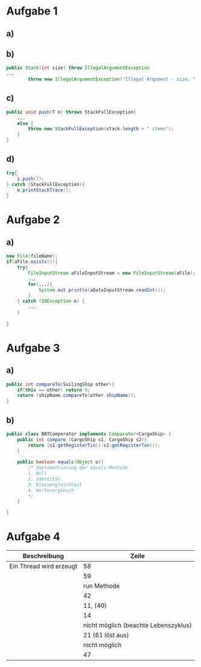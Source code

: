 # Aufgabe 1

## a)

## b)
```java
public Stack(int size) throw IllegalArgumentException
...
		throw new IllegalArgumentException("Illegal Argument - size: " + size);
```
## c)
```java
public void push(T o) throws StackFullException{
	...
	else {
		throw new StackFullException(stack.length + " items");
	}
}
```

## d)

```java
try{
	s.push(7);
} catch (StackFullException){
	e.printStackTrace();
}
```

# Aufgabe 2

## a)

```java
new File(fileName);
if(aFile.exists()){
	try{
		FileInputStream aFileInputStream = new FileInputStream(aFile);
		...
		for(...){
			System.out.println(aDataInputStream.readInt());
		}
	} catch (IOException e) {
		...
	}
	
}
```

# Aufgabe 3

## a)

```java
public int compareTo(SailingShip other){
	if(this == other) return 0;
	return (shipName.compareTo(other.shipName));
}
```

## b)

```java
public class BRTComperator implements Comparator<CargoShip> {
	public int compare (CargoShip s1, CargoShip s2){
		return (s1.getRegisterTin()-s2.getRegisterTon());
	}
	
	public boolean equals(Object o){
		/* Implementierung der equals-Methode
		1. Null
		2. Identität
		3. Klassengleichheit
		4. Wertevergleich
		*/
	}

}
```

# Aufgabe 4

| Beschreibung | Zeile |
|--------------|-------|
| Ein Thread wird erzeugt | 58 |
|  | 59 |
|  | run Methode |
|  | 42 |
|  | 11, (40) |
|  | 14 |
|  | nicht möglich (beachte Lebenszyklus) |
|  | 21 (61 löst aus) |
|  | nicht möglich |
|  | 47 |
  

































